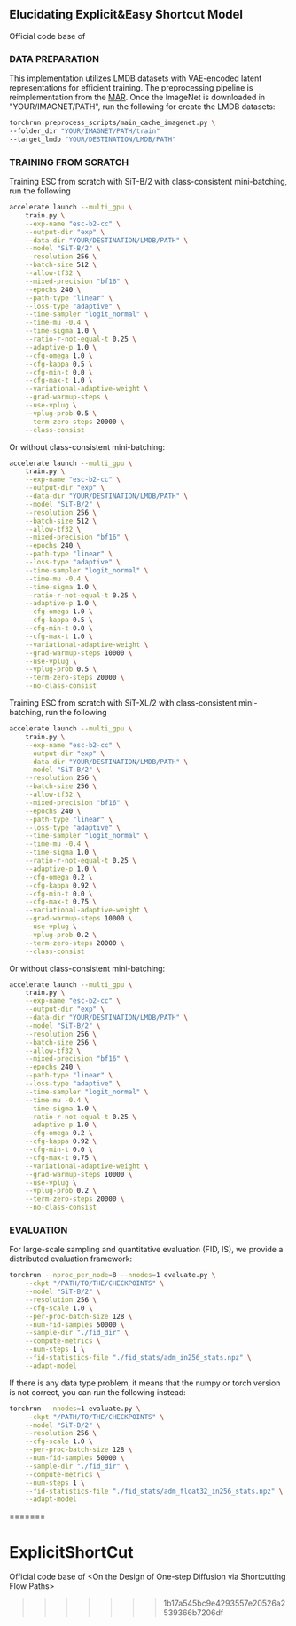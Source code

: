 ## Elucidating Explicit&Easy Shortcut Model
Official code base of <On the Design of One-step Diffusion via Shortcutting Flow Paths>

### DATA PREPARATION
This implementation utilizes LMDB datasets with VAE-encoded latent representations for efficient training. The preprocessing pipeline is reimplementation from the [MAR](https://github.com/LTH14/mar/blob/main/main_cache.py). 
Once the ImageNet is downloaded in "YOUR/IMAGNET/PATH", 
run the following for create the LMDB datasets:
```bash
torchrun preprocess_scripts/main_cache_imagenet.py \
--folder_dir "YOUR/IMAGNET/PATH/train"
--target_lmdb "YOUR/DESTINATION/LMDB/PATH"
```


### TRAINING FROM SCRATCH
Training ESC from scratch with SiT-B/2 with class-consistent mini-batching, run the following
```bash
accelerate launch --multi_gpu \
    train.py \
    --exp-name "esc-b2-cc" \
    --output-dir "exp" \
    --data-dir "YOUR/DESTINATION/LMDB/PATH" \
    --model "SiT-B/2" \
    --resolution 256 \
    --batch-size 512 \
    --allow-tf32 \
    --mixed-precision "bf16" \
    --epochs 240 \
    --path-type "linear" \
    --loss-type "adaptive" \
    --time-sampler "logit_normal" \
    --time-mu -0.4 \
    --time-sigma 1.0 \
    --ratio-r-not-equal-t 0.25 \
    --adaptive-p 1.0 \
    --cfg-omega 1.0 \
    --cfg-kappa 0.5 \
    --cfg-min-t 0.0 \
    --cfg-max-t 1.0 \
    --variational-adaptive-weight \
    --grad-warmup-steps \
    --use-vplug \
    --vplug-prob 0.5 \
    --term-zero-steps 20000 \
    --class-consist
```

Or without class-consistent mini-batching:
```bash
accelerate launch --multi_gpu \
    train.py \
    --exp-name "esc-b2-cc" \
    --output-dir "exp" \
    --data-dir "YOUR/DESTINATION/LMDB/PATH" \
    --model "SiT-B/2" \
    --resolution 256 \
    --batch-size 512 \
    --allow-tf32 \
    --mixed-precision "bf16" \
    --epochs 240 \
    --path-type "linear" \
    --loss-type "adaptive" \
    --time-sampler "logit_normal" \
    --time-mu -0.4 \
    --time-sigma 1.0 \
    --ratio-r-not-equal-t 0.25 \
    --adaptive-p 1.0 \
    --cfg-omega 1.0 \
    --cfg-kappa 0.5 \
    --cfg-min-t 0.0 \
    --cfg-max-t 1.0 \
    --variational-adaptive-weight \
    --grad-warmup-steps 10000 \
    --use-vplug \
    --vplug-prob 0.5 \
    --term-zero-steps 20000 \
    --no-class-consist
```

Training ESC from scratch with SiT-XL/2 with class-consistent mini-batching, run the following
```bash
accelerate launch --multi_gpu \
    train.py \
    --exp-name "esc-b2-cc" \
    --output-dir "exp" \
    --data-dir "YOUR/DESTINATION/LMDB/PATH" \
    --model "SiT-B/2" \
    --resolution 256 \
    --batch-size 256 \
    --allow-tf32 \
    --mixed-precision "bf16" \
    --epochs 240 \
    --path-type "linear" \
    --loss-type "adaptive" \
    --time-sampler "logit_normal" \
    --time-mu -0.4 \
    --time-sigma 1.0 \
    --ratio-r-not-equal-t 0.25 \
    --adaptive-p 1.0 \
    --cfg-omega 0.2 \
    --cfg-kappa 0.92 \
    --cfg-min-t 0.0 \
    --cfg-max-t 0.75 \
    --variational-adaptive-weight \
    --grad-warmup-steps 10000 \
    --use-vplug \
    --vplug-prob 0.2 \
    --term-zero-steps 20000 \
    --class-consist
```

Or without class-consistent mini-batching:
```bash
accelerate launch --multi_gpu \
    train.py \
    --exp-name "esc-b2-cc" \
    --output-dir "exp" \
    --data-dir "YOUR/DESTINATION/LMDB/PATH" \
    --model "SiT-B/2" \
    --resolution 256 \
    --batch-size 256 \
    --allow-tf32 \
    --mixed-precision "bf16" \
    --epochs 240 \
    --path-type "linear" \
    --loss-type "adaptive" \
    --time-sampler "logit_normal" \
    --time-mu -0.4 \
    --time-sigma 1.0 \
    --ratio-r-not-equal-t 0.25 \
    --adaptive-p 1.0 \
    --cfg-omega 0.2 \
    --cfg-kappa 0.92 \
    --cfg-min-t 0.0 \
    --cfg-max-t 0.75 \
    --variational-adaptive-weight \
    --grad-warmup-steps 10000 \
    --use-vplug \
    --vplug-prob 0.2 \
    --term-zero-steps 20000 \
    --no-class-consist
```


### EVALUATION
For large-scale sampling and quantitative evaluation (FID, IS), we provide a distributed evaluation framework:

```bash
torchrun --nproc_per_node=8 --nnodes=1 evaluate.py \
    --ckpt "/PATH/TO/THE/CHECKPOINTS" \
    --model "SiT-B/2" \
    --resolution 256 \
    --cfg-scale 1.0 \
    --per-proc-batch-size 128 \
    --num-fid-samples 50000 \
    --sample-dir "./fid_dir" \
    --compute-metrics \
    --num-steps 1 \
    --fid-statistics-file "./fid_stats/adm_in256_stats.npz" \
    --adapt-model
```

If there is any data type problem, it means that the numpy or torch version is not correct, you can run the following instead:
```bash
torchrun --nnodes=1 evaluate.py \
    --ckpt "/PATH/TO/THE/CHECKPOINTS" \
    --model "SiT-B/2" \
    --resolution 256 \
    --cfg-scale 1.0 \
    --per-proc-batch-size 128 \
    --num-fid-samples 50000 \
    --sample-dir "./fid_dir" \
    --compute-metrics \
    --num-steps 1 \
    --fid-statistics-file "./fid_stats/adm_float32_in256_stats.npz" \
    --adapt-model
```
=======
# ExplicitShortCut
Official code base of &lt;On the Design of One-step Diffusion via Shortcutting Flow Paths>
>>>>>>> 1b17a545bc9e4293557e20526a2539366b7206df
